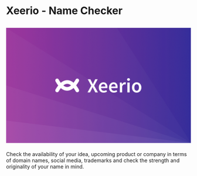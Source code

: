 # Xeerio - Name Checker
![Thumbnail](thumbnail.jpg)
------
Check the availability of your idea, upcoming product or company in terms of domain names, social media, trademarks and check the strength and originality of your name in mind.
